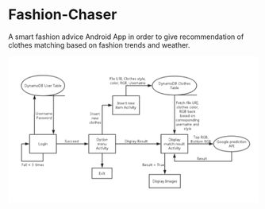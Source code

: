 # Fashion-Chaser
 A smart fashion advice Android App in order to give recommendation of clothes matching based on fashion trends and weather.

![Flow Chart](https://github.com/xinqicoding/Fashion-Chaser/blob/master/flowchart.png)
